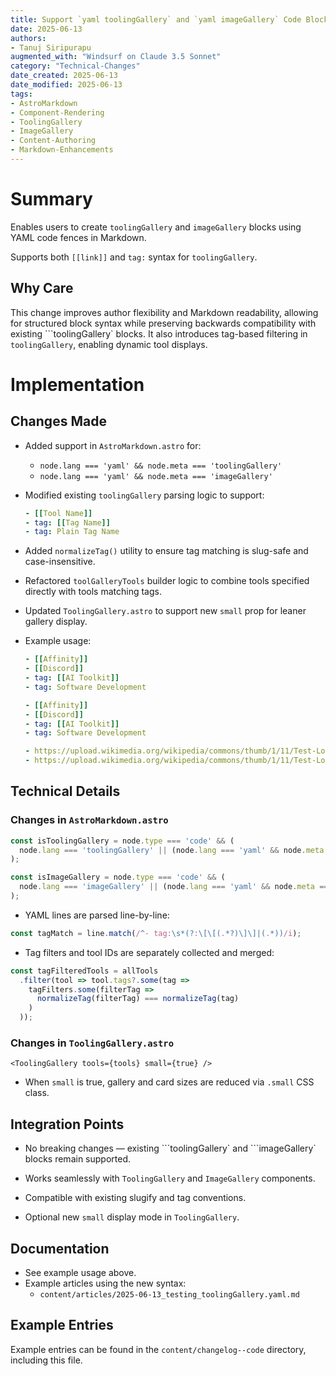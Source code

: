 ```yaml
---
title: Support `yaml toolingGallery` and `yaml imageGallery` Code Blocks in AstroMarkdown
date: 2025-06-13
authors: 
- Tanuj Siripurapu
augmented_with: "Windsurf on Claude 3.5 Sonnet"
category: "Technical-Changes"
date_created: 2025-06-13
date_modified: 2025-06-13
tags: 
- AstroMarkdown
- Component-Rendering
- ToolingGallery
- ImageGallery
- Content-Authoring
- Markdown-Enhancements
---
```


# Summary  
Enables users to create `toolingGallery` and `imageGallery` blocks using YAML code fences in Markdown.

Supports both `[[link]]` and `tag:` syntax for `toolingGallery`.

## Why Care  
This change improves author flexibility and Markdown readability, allowing for structured block syntax while preserving backwards compatibility with existing \`\`\`toolingGallery\` blocks. It also introduces tag-based filtering in `toolingGallery`, enabling dynamic tool displays.

# Implementation

## Changes Made  

- Added support in `AstroMarkdown.astro` for:

  - `node.lang === 'yaml' && node.meta === 'toolingGallery'`
  - `node.lang === 'yaml' && node.meta === 'imageGallery'`

- Modified existing `toolingGallery` parsing logic to support:

  ```yaml toolingGallery
  - [[Tool Name]]
  - tag: [[Tag Name]]
  - tag: Plain Tag Name
  ```

- Added `normalizeTag()` utility to ensure tag matching is slug-safe and case-insensitive.

- Refactored `toolGalleryTools` builder logic to combine tools specified directly with tools matching tags.

- Updated `ToolingGallery.astro` to support new `small` prop for leaner gallery display.

- Example usage:
  ```yaml toolingGallery
  - [[Affinity]]
  - [[Discord]]
  - tag: [[AI Toolkit]]
  - tag: Software Development
  ```
  ```yaml toolingGallery small
  - [[Affinity]]
  - [[Discord]]
  - tag: [[AI Toolkit]]
  - tag: Software Development
  ```

  ```yaml imageGallery
  - https://upload.wikimedia.org/wikipedia/commons/thumb/1/11/Test-Logo.svg/783px-Test-Logo.svg.png
  - https://upload.wikimedia.org/wikipedia/commons/thumb/1/11/Test-Logo.svg/783px-Test-Logo.svg.png
  ```

## Technical Details  

### Changes in `AstroMarkdown.astro`  

```js
const isToolingGallery = node.type === 'code' && (
  node.lang === 'toolingGallery' || (node.lang === 'yaml' && node.meta === 'toolingGallery')
);

const isImageGallery = node.type === 'code' && (
  node.lang === 'imageGallery' || (node.lang === 'yaml' && node.meta === 'imageGallery')
);
```

- YAML lines are parsed line-by-line:

```js
const tagMatch = line.match(/^- tag:\s*(?:\[\[(.*?)\]\]|(.*))/i);
```

- Tag filters and tool IDs are separately collected and merged:

```js
const tagFilteredTools = allTools
  .filter(tool => tool.tags?.some(tag =>
    tagFilters.some(filterTag =>
      normalizeTag(filterTag) === normalizeTag(tag)
    )
  ));
```

### Changes in `ToolingGallery.astro`  

```astro
<ToolingGallery tools={tools} small={true} />
```

- When `small` is true, gallery and card sizes are reduced via `.small` CSS class.

## Integration Points  

- No breaking changes — existing \`\`\`toolingGallery\` and \`\`\`imageGallery\` blocks remain supported.

- Works seamlessly with `ToolingGallery` and `ImageGallery` components.

- Compatible with existing slugify and tag conventions.

- Optional new `small` display mode in `ToolingGallery`.

## Documentation  

- See example usage above.
- Example articles using the new syntax:
  - `content/articles/2025-06-13_testing_toolingGallery.yaml.md`

## Example Entries  

Example entries can be found in the `content/changelog--code` directory, including this file.
